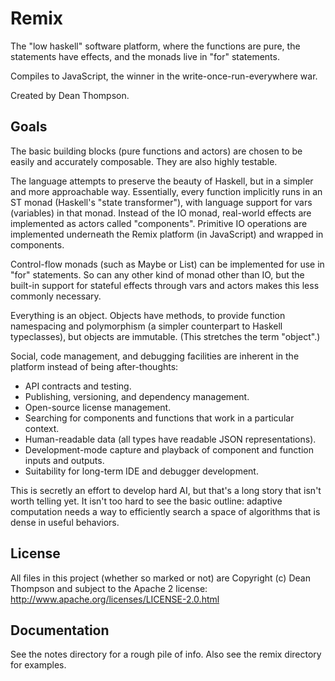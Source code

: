 Remix
=====
The "low haskell" software platform,
where the functions are pure, the statements have effects, and the monads live in "for" statements.

Compiles to JavaScript, the winner in the write-once-run-everywhere war.

Created by Dean Thompson.

Goals
-----
The basic building blocks (pure functions and actors) are chosen to be easily and accurately composable.
They are also highly testable.

The language attempts to preserve the beauty of Haskell, but in a simpler and more approachable way.
Essentially, every function implicitly runs in an ST monad (Haskell's "state transformer"), with 
language support for vars (variables) in that monad.  Instead of the IO monad, real-world effects
are implemented as actors called "components".  Primitive IO operations are implemented underneath
the Remix platform (in JavaScript) and wrapped in components.

Control-flow monads (such as Maybe or List) can be implemented for use in "for" statements.  So
can any other kind of monad other than IO, but the built-in support for stateful effects through
vars and actors makes this less commonly necessary.

Everything is an object.  Objects have methods, to provide function namespacing and polymorphism 
(a simpler counterpart to Haskell typeclasses), but objects are immutable.  (This stretches 
the term "object".)

Social, code management, and debugging facilities are inherent in the platform instead of 
being after-thoughts: 

- API contracts and testing.
- Publishing, versioning, and dependency management.
- Open-source license management.
- Searching for components and functions that work in a particular context.
- Human-readable data (all types have readable JSON representations).
- Development-mode capture and playback of component and function inputs and outputs.
- Suitability for long-term IDE and debugger development.

This is secretly an effort to develop hard AI, but that's a long story that isn't worth telling yet.
It isn't too hard to see the basic outline: adaptive computation needs a way to efficiently search
a space of algorithms that is dense in useful behaviors.

License
-------
All files in this project (whether so marked or not) are Copyright (c) Dean Thompson and
subject to the Apache 2 license: http://www.apache.org/licenses/LICENSE-2.0.html

Documentation
-------------
See the notes directory for a rough pile of info.  Also see the remix directory for examples.